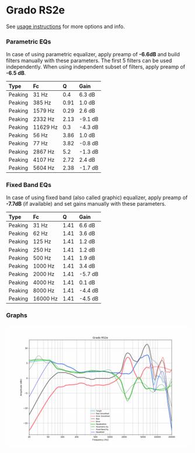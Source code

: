 # Grado RS2e
See [usage instructions](https://github.com/jaakkopasanen/AutoEq#usage) for more options and info.

### Parametric EQs
In case of using parametric equalizer, apply preamp of **-6.6dB** and build filters manually
with these parameters. The first 5 filters can be used independently.
When using independent subset of filters, apply preamp of **-6.5 dB**.

| Type    | Fc       |    Q | Gain    |
|:--------|:---------|:-----|:--------|
| Peaking | 31 Hz    | 0.4  | 6.3 dB  |
| Peaking | 385 Hz   | 0.91 | 1.0 dB  |
| Peaking | 1579 Hz  | 0.29 | 2.6 dB  |
| Peaking | 2332 Hz  | 2.13 | -9.1 dB |
| Peaking | 11629 Hz | 0.3  | -4.3 dB |
| Peaking | 56 Hz    | 3.86 | 1.0 dB  |
| Peaking | 77 Hz    | 3.82 | -0.8 dB |
| Peaking | 2867 Hz  | 5.2  | -1.3 dB |
| Peaking | 4107 Hz  | 2.72 | 2.4 dB  |
| Peaking | 5604 Hz  | 2.38 | -1.7 dB |

### Fixed Band EQs
In case of using fixed band (also called graphic) equalizer, apply preamp of **-7.7dB**
(if available) and set gains manually with these parameters.

| Type    | Fc       |    Q | Gain    |
|:--------|:---------|:-----|:--------|
| Peaking | 31 Hz    | 1.41 | 6.6 dB  |
| Peaking | 62 Hz    | 1.41 | 3.6 dB  |
| Peaking | 125 Hz   | 1.41 | 1.2 dB  |
| Peaking | 250 Hz   | 1.41 | 1.2 dB  |
| Peaking | 500 Hz   | 1.41 | 1.9 dB  |
| Peaking | 1000 Hz  | 1.41 | 3.4 dB  |
| Peaking | 2000 Hz  | 1.41 | -5.7 dB |
| Peaking | 4000 Hz  | 1.41 | 0.1 dB  |
| Peaking | 8000 Hz  | 1.41 | -4.4 dB |
| Peaking | 16000 Hz | 1.41 | -4.5 dB |

### Graphs
![](./Grado%20RS2e.png)